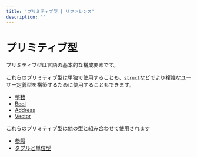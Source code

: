 ```yaml
---
title: 'プリミティブ型 | リファレンス'
description: ''
---
```


# プリミティブ型

プリミティブ型は言語の基本的な構成要素です。

これらのプリミティブ型は単独で使用することも、[`struct`](./structs)などでより複雑なユーザー定義型を構築するために使用することもできます。

- [整数](./primitive-types/integers)
- [Bool](./primitive-types/bool)
- [Address](./primitive-types/address)
- [Vector](./primitive-types/vector)

これらのプリミティブ型は他の型と組み合わせて使用されます

- [参照](./primitive-types/references)
- [タプルと単位型](./primitive-types/tuples)
